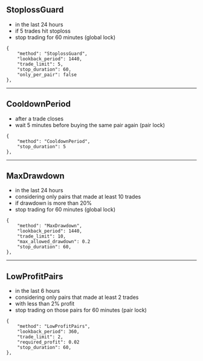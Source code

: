 ## StoplossGuard
- in the last 24 hours
- if 5 trades hit stoploss
- stop trading for 60 minutes (global lock)
```
{
    "method": "StoplossGuard",
    "lookback_period": 1440,
    "trade_limit": 5,
    "stop_duration": 60,
    "only_per_pair": false
},
```
---
## CooldownPeriod
- after a trade closes
- wait 5 minutes before buying the same pair again (pair lock)
```
{
    "method": "CooldownPeriod",
    "stop_duration": 5
},
```
---
## MaxDrawdown
- in the last 24 hours
- considering only pairs that made at least 10 trades
- if drawdown is more than 20%
- stop trading for 60 minutes (global lock)
```
{
    "method": "MaxDrawdown",
    "lookback_period": 1440,
    "trade_limit": 10,
    "max_allowed_drawdown": 0.2
    "stop_duration": 60,
},
```
---
## LowProfitPairs
- in the last 6 hours
- considering only pairs that made at least 2 trades
- with less than 2% profit
- stop trading on those pairs for 60 minutes (pair lock)
```
{
    "method": "LowProfitPairs",
    "lookback_period": 360,
    "trade_limit": 2,
    "required_profit": 0.02
    "stop_duration": 60,
},
```
